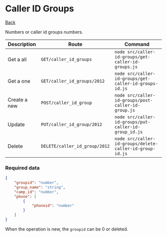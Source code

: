 # Caller ID Groups
[Back](../README.MD#menu)

Numbers or caller id groups numbers.

| Description | Route | Command
|-------------|-------|---------|
|Get a all |`GET/caller_id_groups`|`node src/caller-id-groups/get-caller-id-groups.js`|
|Get a one |`GET/caller_id_groups/2012`|`node src/caller-id-groups/get-caller-id-groups-id.js`| 
|Create a new |`POST/caller_id_group`|`node src/caller-id-groups/post-caller-id-group.js`|  
|Update|`PUT/caller_id_group/2012`|`node src/caller-id-groups/put-caller-id-group_id.js`|
|Delete | `DELETE/caller_id_group/2012` | `node src/caller-id-groups/delete-caller-id-group-id.js` |

### Required data
```json
{
    "groupid": "number",
    "group_name": "string",
    "camp_id": "number",
    "phone": [
        {
            "phoneid": "number"
        }
    ]
}
```
When the operation is new, the `groupid` can be 0 or deleted.
